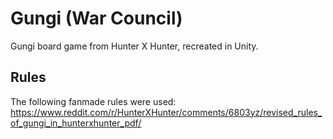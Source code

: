 # Gungi (War Council)
Gungi board game from Hunter X Hunter, recreated in Unity.

## Rules
The following fanmade rules were used: https://www.reddit.com/r/HunterXHunter/comments/6803yz/revised_rules_of_gungi_in_hunterxhunter_pdf/

